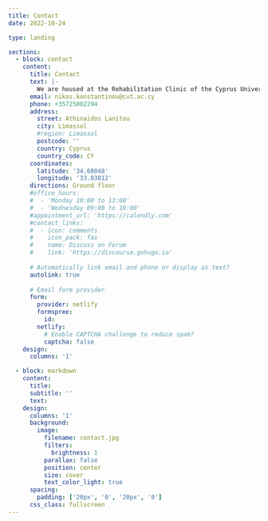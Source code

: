 ```yaml
---
title: Contact
date: 2022-10-24

type: landing

sections:
  - block: contact
    content:
      title: Contact
      text: |-
        We are housed at the Rehabilitation Clinic of the Cyprus University of Technology.
      email: nikos.konstantinou@cut.ac.cy
      phone: +35725002294
      address:
        street: Athinaidos Lanitou
        city: Limassol
        #region: Limassol
        postcode: ''
        country: Cyprus
        country_code: CY
      coordinates:
        latitude: '34.68048'
        longitude: '33.03812'
      directions: Ground floor
      #office_hours:
      #  - 'Monday 10:00 to 13:00'
      #  - 'Wednesday 09:00 to 10:00'
      #appointment_url: 'https://calendly.com'
      #contact_links:
      #  - icon: comments
      #    icon_pack: fas
      #    name: Discuss on Forum
      #    link: 'https://discourse.gohugo.io'
    
      # Automatically link email and phone or display as text?
      autolink: true
    
      # Email form provider
      form:
        provider: netlify
        formspree:
          id:
        netlify:
          # Enable CAPTCHA challenge to reduce spam?
          captcha: false
    design:
      columns: '1'

  - block: markdown
    content:
      title:
      subtitle: ''
      text:
    design:
      columns: '1'
      background:
        image: 
          filename: contact.jpg
          filters:
            brightness: 1
          parallax: false
          position: center
          size: cover
          text_color_light: true
      spacing:
        padding: ['20px', '0', '20px', '0']
      css_class: fullscreen
---
```


